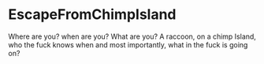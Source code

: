 # EscapeFromChimpIsland
Where are you? when are you? What are you? A raccoon, on a chimp Island, who the fuck knows when and most importantly, what in the fuck is going on?
